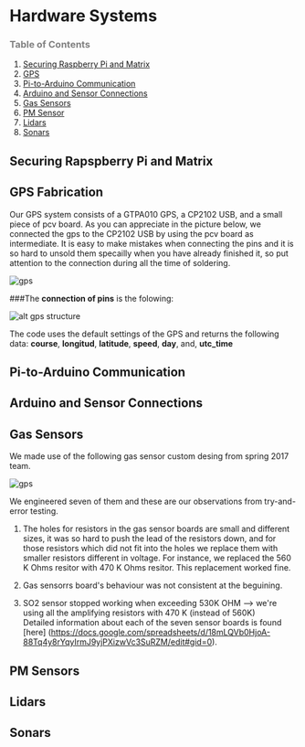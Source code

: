 Hardware Systems
=======
### <span style="color:grey">Table of Contents</span>

1. [Securing Raspberry Pi and Matrix](#matrix)
2. [GPS](#gps)
3. [Pi-to-Arduino Communication](#commo)
4. [Arduino and Sensor Connections](#arduino)
5. [Gas Sensors](#gas)
6. [PM Sensor](#pm)
7. [Lidars](#lidars)
8. [Sonars](#sonars)


## Securing Rapspberry Pi and Matrix

## GPS Fabrication

Our GPS system consists of a GTPA010 GPS, a CP2102 USB, and a small piece of pcv board. As you can appreciate in the picture below, we connected the gps to the CP2102 USB by using the pcv board as intermediate. It is easy to make mistakes when connecting the pins and it is so hard to unsold them specailly when you have already finished it, so put attention to the connection during all the time of soldering. 


![gps](https://github.com/cledantec/Cycle-Atlanta-SLaB/blob/master/images/gps2.jpg?raw=true)

###The **connection of pins** is the folowing:

![alt gps structure](https://github.com/cledantec/Cycle-Atlanta-SLaB/blob/master/images/gpsStructure3.png?raw=true)

The code uses the default settings of the GPS and returns the following data: **course**, **longitud**, **latitude**, **speed**, **day**, and, **utc_time**

    

## Pi-to-Arduino Communication

## Arduino and Sensor Connections


## Gas Sensors
We made use of the following gas sensor custom desing from spring 2017 team.

![gps](https://github.com/cledantec/Cycle-Atlanta-SLaB/blob/master/images/gasSensor.png?raw=true)

We engineered seven of them and these are our observations from try-and-error testing. 

1. The holes for resistors in the gas sensor boards are small and different sizes, it was so hard to push the lead of the resistors down, and for those resistors which did not fit into the holes we replace them with smaller resistors different in voltage. For instance, we replaced the 560 K Ohms resitor with 470 K Ohms resitor. This replacement worked fine. 

2. Gas sensorrs board's behaviour was not consistent at the beguining. 

3. SO2 sensor stopped working when exceeding 530K OHM --> we're using all the amplifying resistors with 470 K (instead of 560K)								
Detailed information about each of the seven sensor boards is found [here] (https://docs.google.com/spreadsheets/d/18mLQVb0HjoA-88Tq4y8rYqyIrmJ9yjPXizwVc3SuRZM/edit#gid=0).
					













## PM Sensors

## Lidars

## Sonars
